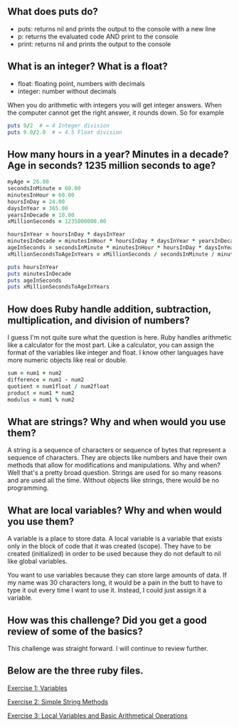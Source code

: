 ## What does puts do?

- puts: returns nil and prints the output to the console with a new line
- p: returns the evaluated code AND print to the console
- print: returns nil and prints the output to the console

## What is an integer? What is a float?

- float: floating point, numbers with decimals
- integer: number without decimals

When you do arithmetic with integers you will get integer answers. When the computer cannot get the right answer, it rounds down. So for example

```ruby
puts 9/2  # = 4 Integer division
puts 9.0/2.0  # = 4.5 Float division
```

## How many hours in a year? Minutes in a decade? Age in seconds? 1235 million seconds to age?

```ruby
myAge = 26.80
secondsInMinute = 60.00
minutesInHour = 60.00
hoursInDay = 24.00
daysInYear = 365.00
yearsInDecade = 10.00
xMillionSeconds = 1235000000.00

hoursInYear = hoursInDay * daysInYear
minutesInDecade = minutesInHour * hoursInDay * daysInYear * yearsInDecade
ageInSeconds = secondsInMinute * minutesInHour * hoursInDay * daysInYear * myAge
xMillionSecondsToAgeInYears = xMillionSeconds / secondsInMinute / minutesInHour / hoursInDay / daysInYear

puts hoursInYear
puts minutesInDecade
puts ageInSeconds
puts xMillionSecondsToAgeInYears
```

## How does Ruby handle addition, subtraction, multiplication, and division of numbers?

I guess I'm not quite sure what the question is here. Ruby handles arithmetic like a calculator for the most part. Like a calculator, you can assign the format of the variables like integer and float. I know other languages have more numeric objects like real or double.

```ruby
sum = num1 + num2
difference = num1 - num2
quotient = num1float / num2float
product = num1 * num2
modulus = num1 % num2
```
## What are strings? Why and when would you use them?

A string is a sequence of characters or sequence of bytes that represent a sequence of characters. They are objects like numbers and have their own methods that allow for modifications and manipulations. Why and when? Well that's a pretty broad question. Strings are used for so many reasons and are used all the time. Without objects like strings, there would be no programming.

## What are local variables? Why and when would you use them?

A variable is a place to store data. A local variable is a variable that exists only in the block of code that it was created (scope). They have to be created (initialized) in order to be used because they do not default to nil like global variables.

You want to use variables because they can store large amounts of data. If my name was 30 characters long, it would be a pain in the butt to have to type it out every time I want to use it. Instead, I could just assign it a variable.

## How was this challenge? Did you get a good review of some of the basics?

This challenge was straight forward. I will continue to review further.

## Below are the three ruby files.

[Exercise 1: Variables](https://github.com/kurtschlueter/phase-0/blob/master/week-4/defining-variables.rb)

[Exercise 2: Simple String Methods](https://github.com/kurtschlueter/phase-0/blob/master/week-4/simple-string.rb)

[Exercise 3: Local Variables and Basic Arithmetical Operations](https://github.com/kurtschlueter/phase-0/blob/master/week-4/basic-math.rb)